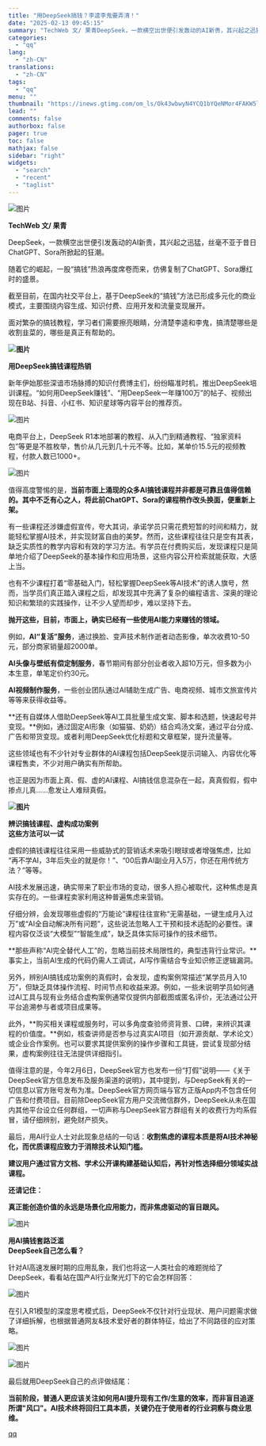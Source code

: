 ```yaml
---
title: "用DeepSeek搞钱？李逵李鬼要弄清！"
date: "2025-02-13 09:45:15"
summary: "TechWeb 文/ 果青DeepSeek，一款横空出世便引发轰动的AI新贵，其兴起之迅猛，丝毫不亚..."
categories:
  - "qq"
lang:
  - "zh-CN"
translations:
  - "zh-CN"
tags:
  - "qq"
menu: ""
thumbnail: "https://inews.gtimg.com/om_ls/Ok43wbwyN4YCQ1bYQeNMor4FAKW5lffw10C7upCoNm1WsAA_640360/0"
lead: ""
comments: false
authorbox: false
pager: true
toc: false
mathjax: false
sidebar: "right"
widgets:
  - "search"
  - "recent"
  - "taglist"
---
```


![图片](https://inews.gtimg.com/om_bt/OQp-PT1WUz7dRzVFORAAeI05svDYi756DxbuWQycXk9SAAA/641)

**TechWeb 文/ 果青**

DeepSeek，一款横空出世便引发轰动的AI新贵，其兴起之迅猛，丝毫不亚于昔日ChatGPT、Sora所掀起的狂潮。

随着它的崛起，一股“搞钱”热浪再度席卷而来，仿佛复制了ChatGPT、Sora爆红时的盛景。

截至目前，在国内社交平台上，基于DeepSeek的“搞钱”方法已形成多元化的商业模式，主要围绕内容生成、知识付费、应用开发和流量变现展开。

面对繁杂的搞钱教程，学习者们需要擦亮眼睛，分清楚李逵和李鬼，搞清楚哪些是收割韭菜的，哪些是真正有帮助的。

**![图片](https://inews.gtimg.com/om_bt/OKQbGY5JVekifpYKVh72v6ODURPlmaM8JuyWeIN0Pk6G0AA/641)**

**用DeepSeek搞钱课程热销**

新年伊始那些深谙市场脉搏的知识付费博主们，纷纷瞄准时机，推出DeepSeek培训课程。“如何用DeepSeek赚钱”、“用DeepSeek一年赚100万”的帖子、视频出现在B站、抖音、小红书、知识星球等内容平台的推荐页。

![图片](https://inews.gtimg.com/om_bt/Oow7qbQcQEvCqhB6uXM2PsrAuaJcgZoPLP6gVIev_N40QAA/641)

电商平台上，DeepSeek R1本地部署的教程、从入门到精通教程、“独家资料包”等更是不胜枚举，售价从几元到几十元不等。比如，某单价15.5元的视频教程，付款人数已1000+。

![图片](https://inews.gtimg.com/om_bt/OSQSU0UMwNhFF52rapoTPuyn1VUkE0JCXNhxiPBjIKqKIAA/641)

值得高度警惕的是，**当前市面上涌现的众多AI搞钱课程并非都是可靠且值得信赖的。其中不乏有心之人，将此前ChatGPT、Sora的课程稍作改头换面，便重新上架。**

有一些课程还涉嫌虚假宣传，夸大其词，承诺学员只需花费短暂的时间和精力，就能轻松掌握AI技术，并实现财富自由的美梦。然而，这些课程往往只是空有其表，缺乏实质性的教学内容和有效的学习方法。有学员在付费购买后，发现课程只是简单地介绍了DeepSeek的基本操作和应用场景，这些内容公开检索就能获取，大感上当。

也有不少课程打着“零基础入门，轻松掌握DeepSeek等AI技术”的诱人旗号，然而，当学员们真正踏入课程之后，却发现其中充满了复杂的编程语言、深奥的理论知识和繁琐的实践操作，让不少人望而却步，难以坚持下去。

**抛开这些，目前，市面上，确实已经有一些使用AI能力来赚钱的领域。**

例如，**AI“复活”服务**，通过换脸、变声技术制作逝者动态影像，单次收费10-50元，部分商家销量超2000单。

**AI头像与壁纸有偿定制服务**，春节期间有部分创业者收入超10万元，但多数为小本生意，单笔定价约30元。

**AI视频制作服务**，一些创业团队通过AI辅助生成广告、电商视频、城市文旅宣传片等等来获得收益等。

**还有自媒体人借助DeepSeek等AI工具批量生成文案、脚本和选题，快速起号并变现。**例如，通过固定AI形象（如猫猫、奶奶）结合鸡汤文案，通过平台分成、广告和带货变现。或者利用DeepSeek优化标题和文章框架，提升流量等。

这些领域也有不少针对专业群体的AI课程包括DeepSeek提示词输入、内容优化等课程售卖，不少对用户确实有所帮助。

也正是因为市面上真、假、虚的AI课程、AI搞钱信息混杂在一起，真真假假，假中掺点儿真……愈发让人难辩真假。

**![图片](https://inews.gtimg.com/om_bt/O1koPw69BhBSWhYFy9d-xDpsfNCsKlxxLxJyPUMDBG3pcAA/641)**

**辨识搞钱课程、虚构成功案例  
这些方法可以一试**

虚假的搞钱课程往往采用一些威胁式的营销话术来吸引眼球或者增强焦虑，比如 “再不学AI，3年后失业的就是你！”、“00后靠AI副业月入5万，你还在用传统方法？”等等。

AI技术发展迅速，确实带来了职业市场的变动，很多人担心被取代，这种焦虑是真实存在的。一些课程卖家利用这种普遍焦虑来营销。

仔细分辨，会发现哪些虚假的“万能论”课程往往宣称“无需基础，一键生成月入过万”或“AI全自动解决所有问题”，这些说法忽略人工干预和技术适配的必要性。课程内容仅泛谈“大模型”“智能生成”，缺乏具体实际可操作的技术细节。

**那些声称“AI完全替代人工”的，忽略当前技术局限性的，典型违背行业常识。**事实上，当前AI生成的代码仍需人工调试，AI写作需结合专业知识修正逻辑漏洞。

另外，辨别AI搞钱成功案例的真假时，会发现，虚构案例常描述“某学员月入10万”，但缺乏具体操作流程、时间节点和收益来源。例如，一些未说明学员如何通过AI工具与现有业务结合虚构案例通常仅提供内部截图或匿名评价，无法通过公开平台追溯参与者或项目成果等。

此外，**购买相关课程或服务时，可以多角度查验师资背景、口碑，来辨识其课程的价值度。**例如，核查讲师是否参与过真实AI项目（如开源贡献、学术论文）或企业合作案例。也可以要求其提供案例的操作步骤和工具链，尝试复现部分结果，虚构案例往往无法提供详细指引。

值得注意的是，今年2月6日，DeepSeek官方也发布一份“打假”说明——《关于DeepSeek官方信息发布及服务渠道的说明》，其中提到，与DeepSeek有关的一切信息以官方账号发布为准。DeepSeek官方网页端与官方正版App内不包含任何广告和付费项目。目前除DeepSeek官方用户交流微信群外，DeepSeek从未在国内其他平台设立任何群组，一切声称与DeepSeek官方群组有关的收费行为均系假冒，请仔细辨别，避免财产损失。

最后，用AI行业人士对此现象总结的一句话：**收割焦虑的课程本质是将AI技术神秘化，而优质课程应致力于消除技术认知门槛。**

**建议用户通过官方文档、学术公开课构建基础认知后，再针对性选择细分领域实战课程。**

**还请记住：**

**真正能创造价值的永远是场景化应用能力，而非焦虑驱动的盲目跟风。**

![图片](https://inews.gtimg.com/om_bt/OD7AnsxLCpmyVD6SV8S5PPaiLmvEump-55SjfXGqTF81oAA/641)

**用AI搞钱套路泛滥  
DeepSeek自己怎么看？**

针对AI高速发展时期的应用乱象，我们也将这一人类社会的难题抛给了DeepSeek，看看站在国产AI行业聚光灯下的它会怎样回答：

![图片](https://inews.gtimg.com/om_bt/ODEKxiSoS4oh-chWyLxZcxxtq3fDUSxknrVsaA8Ey1uRoAA/641)

在引入R1模型的深度思考模式后，DeepSeek不仅针对行业现状、用户问题需求做了详细拆解，也根据普通网友&技术爱好者的群体特征，给出了不同路径的应对策略。

![图片](https://inews.gtimg.com/om_bt/Oz1ntvjqOfxbJaljJtY7gSikdhDXUnpUWOR1gexwAoxc4AA/641)

![图片](https://inews.gtimg.com/om_bt/O7CYhSbvuba9ThcpVhn2TQ2ecEuJoFfxETZXOtskEu9doAA/641)

最后就用DeepSeek自己的点评做结尾：

**当前阶段，普通人更应该关注如何用AI提升现有工作/生意的效率，而非盲目追逐所谓"风口"。AI技术终将回归工具本质，关键仍在于使用者的行业洞察与商业思维。**

[qq](https://new.qq.com/rain/a/20250213A022P200)

